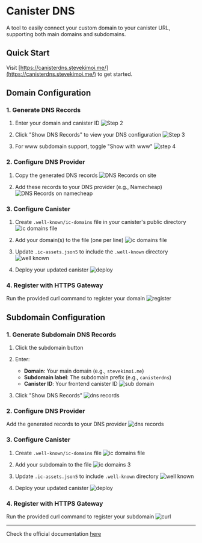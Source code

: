 # Canister DNS

A tool to easily connect your custom domain to your canister URL, supporting both main domains and subdomains.

## Quick Start

Visit [https://canisterdns.stevekimoi.me/](https://canisterdns.stevekimoi.me/) to get started.

## Domain Configuration

### 1. Generate DNS Records

1. Enter your domain and canister ID
   ![Step 2](./images/Step2.png)

2. Click "Show DNS Records" to view your DNS configuration
   ![Step 3](./images/Step3.png)

3. For www subdomain support, toggle "Show with www"
   ![step 4](./images/Step4.png)

### 2. Configure DNS Provider

1. Copy the generated DNS records
   ![DNS Records on site](./images/DNS.png)

2. Add these records to your DNS provider (e.g., Namecheap)
   ![DNS Records on namecheap](./images/DNS-namecheap.png)

### 3. Configure Canister

1. Create `.well-known/ic-domains` file in your canister's public directory
   ![ic domains file](./images/ic-domains.png)

2. Add your domain(s) to the file (one per line)
   ![ic domains file](./images/ic-domains2.png)

3. Update `.ic-assets.json5` to include the `.well-known` directory
   ![well known](./images/well-known.png)

4. Deploy your updated canister
   ![deploy](./images/deploy.png)

### 4. Register with HTTPS Gateway

Run the provided curl command to register your domain
![register](./images/register.png)

## Subdomain Configuration

### 1. Generate Subdomain DNS Records

1. Click the subdomain button
2. Enter:
   - **Domain**: Your main domain (e.g., `stevekimoi.me`)
   - **Subdomain label**: The subdomain prefix (e.g., `canisterdns`)
   - **Canister ID**: Your frontend canister ID
   ![sub domain](./images/subdomain.png)

3. Click "Show DNS Records"
   ![dns records](./images/dns2.png)

### 2. Configure DNS Provider

Add the generated records to your DNS provider
![dns records](./images/dns-namecheap2.png)

### 3. Configure Canister

1. Create `.well-known/ic-domains` file
   ![ic domains file](./images/ic-domains.png)

2. Add your subdomain to the file
   ![ic domains 3](./images/ic-domains3.png)

3. Update `.ic-assets.json5` to include `.well-known` directory
   ![well known](./images/well-known.png)

4. Deploy your updated canister
   ![deploy](./images/deploy.png)

### 4. Register with HTTPS Gateway

Run the provided curl command to register your subdomain
![curl](./images/register2.png)

--- 

Check the official documentation [here](https://internetcomputer.org/docs/building-apps/frontends/custom-domains/using-custom-domains/)